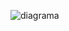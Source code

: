 ![diagrama](https://user-images.githubusercontent.com/59345599/201556459-c20c8552-d27f-4fb7-aa30-9131371e204e.png)
